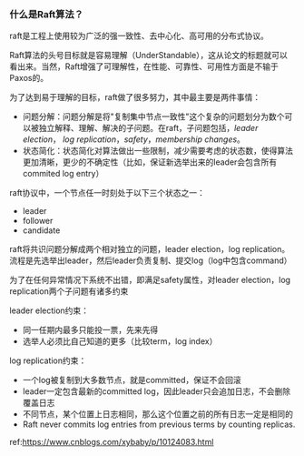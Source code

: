 ### 什么是Raft算法？

raft是工程上使用较为广泛的强一致性、去中心化、高可用的分布式协议。

Raft算法的头号目标就是容易理解（UnderStandable），这从论文的标题就可以看出来。当然，Raft增强了可理解性，在性能、可靠性、可用性方面是不输于Paxos的。

为了达到易于理解的目标，raft做了很多努力，其中最主要是两件事情：

- 问题分解：问题分解是将"复制集中节点一致性"这个复杂的问题划分为数个可以被独立解释、理解、解决的子问题。在raft，子问题包括，*leader election*， *log replication*，*safety*，*membership changes*。
- 状态简化：状态简化对算法做出一些限制，减少需要考虑的状态数，使得算法更加清晰，更少的不确定性（比如，保证新选举出来的leader会包含所有commited log entry）

 raft协议中，一个节点任一时刻处于以下三个状态之一：

- leader
- follower
- candidate



raft将共识问题分解成两个相对独立的问题，leader election，log replication。流程是先选举出leader，然后leader负责复制、提交log（log中包含command）

为了在任何异常情况下系统不出错，即满足safety属性，对leader election，log replication两个子问题有诸多约束

leader election约束：

- 同一任期内最多只能投一票，先来先得
- 选举人必须比自己知道的更多（比较term，log index）

log replication约束：

- 一个log被复制到大多数节点，就是committed，保证不会回滚
- leader一定包含最新的committed log，因此leader只会追加日志，不会删除覆盖日志
- 不同节点，某个位置上日志相同，那么这个位置之前的所有日志一定是相同的
- Raft never commits log entries from previous terms by counting replicas.



ref:https://www.cnblogs.com/xybaby/p/10124083.html